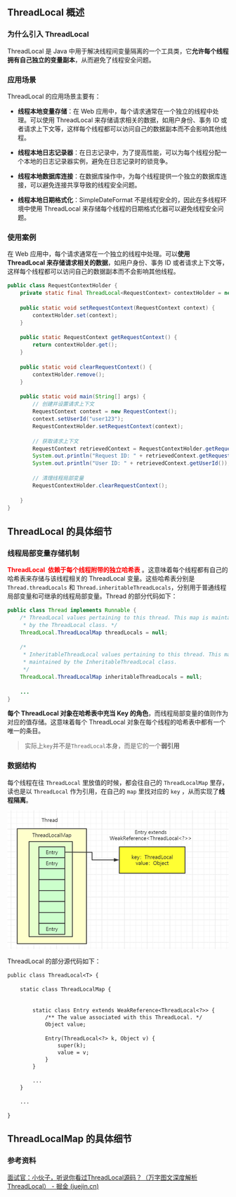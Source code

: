 ## ThreadLocal 概述

### 为什么引入 ThreadLocal

ThreadLocal 是 Java 中用于解决线程间变量隔离的一个工具类，它**允许每个线程拥有自己独立的变量副本**，从而避免了线程安全问题。



### 应用场景

ThreadLocal 的应用场景主要有：

- **线程本地变量存储**：在 Web 应用中，每个请求通常在一个独立的线程中处理。可以使用 ThreadLocal 来存储请求相关的数据，如用户身份、事务 ID 或者请求上下文等，这样每个线程都可以访问自己的数据副本而不会影响其他线程。
- **线程本地日志记录器**：在日志记录中，为了提高性能，可以为每个线程分配一个本地的日志记录器实例，避免在日志记录时的锁竞争。

- **线程本地数据库连接**：在数据库操作中，为每个线程提供一个独立的数据库连接，可以避免连接共享导致的线程安全问题。
- **线程本地日期格式化**：SimpleDateFormat 不是线程安全的，因此在多线程环境中使用 ThreadLocal 来存储每个线程的日期格式化器可以避免线程安全问题。



### 使用案例

在 Web 应用中，每个请求通常在一个独立的线程中处理。可以**使用 ThreadLocal 来存储请求相关的数据**，如用户身份、事务 ID 或者请求上下文等，这样每个线程都可以访问自己的数据副本而不会影响其他线程。

```java
public class RequestContextHolder {
    private static final ThreadLocal<RequestContext> contextHolder = new ThreadLocal<>();

    public static void setRequestContext(RequestContext context) {
        contextHolder.set(context);
    }

    public static RequestContext getRequestContext() {
        return contextHolder.get();
    }

    public static void clearRequestContext() {
        contextHolder.remove();
    }

    public static void main(String[] args) {
        // 创建并设置请求上下文
        RequestContext context = new RequestContext();
        context.setUserId("user123");
        RequestContextHolder.setRequestContext(context);

        // 获取请求上下文
        RequestContext retrievedContext = RequestContextHolder.getRequestContext();
        System.out.println("Request ID: " + retrievedContext.getRequestId());
        System.out.println("User ID: " + retrievedContext.getUserId());

        // 清理线程局部变量
        RequestContextHolder.clearRequestContext();

    }
}
```



## ThreadLocal 的具体细节

### 线程局部变量存储机制

<font color="red">**ThreadLocal  依赖于每个线程附带的独立哈希表**</font> 。这意味着每个线程都有自己的哈希表来存储与该线程相关的 ThreadLocal 变量。这些哈希表分别是 `Thread.threadLocals` 和 `Thread.inheritableThreadLocals`，分别用于普通线程局部变量和可继承的线程局部变量。Thread 的部分代码如下：

```java
public class Thread implements Runnable {
	/* ThreadLocal values pertaining to this thread. This map is maintained
     * by the ThreadLocal class. */
    ThreadLocal.ThreadLocalMap threadLocals = null;

    /*
     * InheritableThreadLocal values pertaining to this thread. This map is
     * maintained by the InheritableThreadLocal class.
     */
    ThreadLocal.ThreadLocalMap inheritableThreadLocals = null;
    
    ...
}
```

**每个 ThreadLocal 对象在哈希表中充当 Key 的角色**，而线程局部变量的值则作为对应的值存储。这意味着每个 ThreadLocal 对象在每个线程的哈希表中都有一个唯一的条目。

> 实际上`key`并不是`ThreadLocal`本身，而是它的一个**弱引用**



### 数据结构

每个线程在往 `ThreadLocal` 里放值的时候，都会往自己的 `ThreadLocalMap` 里存，读也是以 `ThreadLocal` 作为引用，在自己的 `map` 里找对应的 `key` ，从而实现了**线程隔离**。

![img](images/2-CFHd4NU8.png)



ThreadLocal 的部分源代码如下：

```
public class ThreadLocal<T> {
	
	static class ThreadLocalMap {
		
	
		static class Entry extends WeakReference<ThreadLocal<?>> {
            /** The value associated with this ThreadLocal. */
            Object value;

            Entry(ThreadLocal<?> k, Object v) {
                super(k);
                value = v;
            }
        }
        
        ...
	}
	
	...

}
```



## ThreadLocalMap 的具体细节











### 参考资料

[面试官：小伙子，听说你看过ThreadLocal源码？（万字图文深度解析ThreadLocal） - 掘金 (juejin.cn)](https://juejin.cn/post/6844904151567040519)
